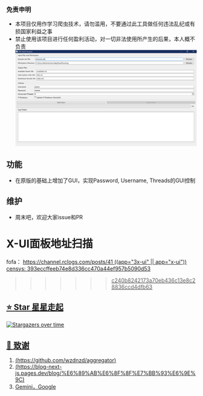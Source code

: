 ### 免责申明
+ 本项目仅用作学习爬虫技术，请勿滥用，不要通过此工具做任何违法乱纪或有损国家利益之事
+ 禁止使用该项目进行任何盈利活动，对一切非法使用所产生的后果，本人概不负责
![xui](./xui.png)
## 功能
+ 在原版的基础上增加了GUI，实现Password, Username, Threads的GUI控制
## 维护
+ 周末吧，欢迎大家issue和PR
# X-UI面板地址扫描
fofa：
<u>https://channel.rclogs.com/posts/41<u>
((app="3x-ui" || app="x-ui"))
censys:
393eccffeeb74e8d336cc470a44ef957b5090d53
>>>>>>> c240b8242173a70eb436c13e8c28836ccd4dfb63
## ⭐ Star 星星走起
[![Stargazers over time](https://starchart.cc/CXK-Computer/3xui-aggregator.svg?variant=adaptive)](https://starchart.cc/CXK-Computer/3xui-aggregator)


## 🙏 致谢
1. <u>(https://github.com/wzdnzd/aggregator)</u>
2. <u>(https://blog-next-js.pages.dev/blog/%E6%89%AB%E6%8F%8F%E7%BB%93%E6%9E%9C)</u>
3. Gemini，Google
